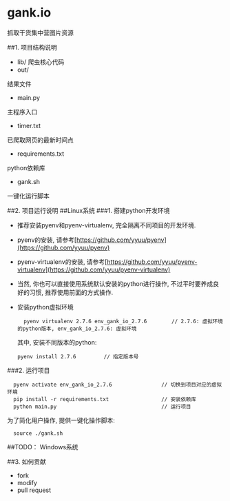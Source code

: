 # gank.io
抓取干货集中营图片资源

##1. 项目结构说明
- lib/
爬虫核心代码
- out/

结果文件
- main.py

主程序入口
- timer.txt

已爬取网页的最新时间点
- requirements.txt

python依赖库

- gank.sh

一键化运行脚本

##2. 项目运行说明
##Linux系统
###1. 搭建python开发环境
- 推荐安装pyenv和pyenv-virtualenv, 完全隔离不同项目的开发环境.
- pyenv的安装, 请参考[https://github.com/yyuu/pyenv](https://github.com/yyuu/pyenv)
- pyenv-virtualenv的安装, 请参考[https://github.com/yyuu/pyenv-virtualenv](https://github.com/yyuu/pyenv-virtualenv)
- 当然, 你也可以直接使用系统默认安装的python进行操作, 不过平时要养成良好的习惯, 推荐使用前面的方式操作.
- 安装python虚拟环境

  		pyenv virtualenv 2.7.6 env_gank_io_2.7.6        // 2.7.6: 虚拟环境的python版本, env_gank_io_2.7.6: 虚拟环境

  其中, 安装不同版本的python:

	  pyenv install 2.7.6         // 指定版本号

###2. 运行项目

      pyenv activate env_gank_io_2.7.6                // 切换到项目对应的虚拟环境
      pip install -r requirements.txt                 // 安装依赖库
      python main.py                                  // 运行项目

  为了简化用户操作, 提供一键化操作脚本:

	  source ./gank.sh

##TODO： Windows系统

##3. 如何贡献
- fork
- modify
- pull request
